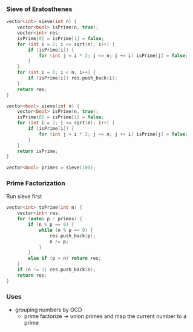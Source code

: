 ### Sieve of Eratosthenes
```cpp
vector<int> sieve(int n) {
    vector<bool> isPrime(n, true);
    vector<int> res;
    isPrime[0] = isPrime[1] = false;
    for (int i = 2; i <= sqrt(n); i++) {
        if (isPrime[i]) {
            for (int j = i * 2; j <= n; j += i) isPrime[j] = false;
        }
    }
    for (int i = 0; i < n; i++) {
        if (isPrime[i]) res.push_back(i);
    }
    return res;
}

vector<bool> sieve(int n) {
    vector<bool> isPrime(n, true);
    isPrime[0] = isPrime[1] = false;
    for (int i = 2; i <= sqrt(n); i++) {
        if (isPrime[i]) {
            for (int j = i * 2; j <= n; j += i) isPrime[j] = false;
        }
    }
    return isPrime;
}

vector<bool> primes = sieve(100);
```

### Prime Factorization
Run sieve first
```cpp
vector<int> toPrime(int n) {
	vector<int> res;
	for (auto& p : primes) {
		if (n % p == 0) {
			while (n % p == 0) {
				res.push_back(p);
				n /= p;
			}
		}
		else if (p > n) return res;
	}
	if (n != 1) res.push_back(n);
	return res;
}
```
### Uses
* grouping numbers by GCD
	* prime factorize $\rightarrow$ union primes and map the current number to a prime